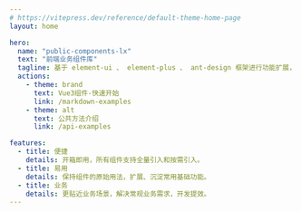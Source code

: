 ```yaml
---
# https://vitepress.dev/reference/default-theme-home-page
layout: home

hero:
  name: "public-components-lx"
  text: "前端业务组件库"
  tagline: 基于 element-ui 、 element-plus 、 ant-design 框架进行功能扩展，提供更接近业务场景的组件。
  actions:
    - theme: brand
      text: Vue3组件-快速开始
      link: /markdown-examples
    - theme: alt
      text: 公共方法介绍
      link: /api-examples

features:
  - title: 便捷
    details: 开箱即用，所有组件支持全量引入和按需引入。
  - title: 易用
    details: 保持组件的原始用法，扩展、沉淀常用基础功能。
  - title: 业务
    details: 更贴近业务场景，解决常规业务需求，开发提效。
---
```


